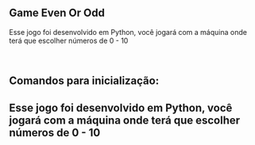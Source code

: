 <h2>Game Even Or Odd</h2>
<p>Esse jogo foi desenvolvido em Python, você jogará com a máquina onde terá que escolher números de 0 - 10</p>
<br>
<h2>Comandos para inicialização:<h2>
<p>Esse jogo foi desenvolvido em Python, você jogará com a máquina onde terá que escolher números de 0 - 10</p>
